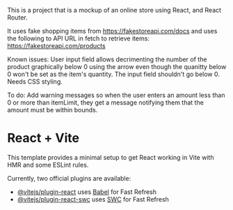 This is a project that is a mockup of an online store using React, and React Router.  

It uses fake shopping items from https://fakestoreapi.com/docs and uses the following to API URL in fetch to retrieve items:  https://fakestoreapi.com/products

Known issues:
User input field allows decrimenting the number of the product graphically below 0 using the arrow even though the quanitty below 0 won't be set as the item's quantity.  The input field shouldn't go below 0.
Needs CSS styling.

To do:
Add warning messages so when the user enters an amount less than 0 or more than itemLimit, they get a message notifying them that the amount must be within bounds.


 
# React + Vite

This template provides a minimal setup to get React working in Vite with HMR and some ESLint rules.

Currently, two official plugins are available:

- [@vitejs/plugin-react](https://github.com/vitejs/vite-plugin-react/blob/main/packages/plugin-react/README.md) uses [Babel](https://babeljs.io/) for Fast Refresh
- [@vitejs/plugin-react-swc](https://github.com/vitejs/vite-plugin-react-swc) uses [SWC](https://swc.rs/) for Fast Refresh
